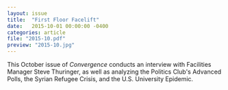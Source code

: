 ```yaml
---
layout: issue
title:  "First Floor Facelift"
date:   2015-10-01 00:00:00 -0400
categories: article
file: "2015-10.pdf"
preview: "2015-10.jpg"
---
```


This October issue of *Convergence* conducts an interview with Facilities Manager Steve Thuringer, as well as analyzing the Politics Club's Advanced Polls, the Syrian Refugee Crisis, and the U.S. University Epidemic.
